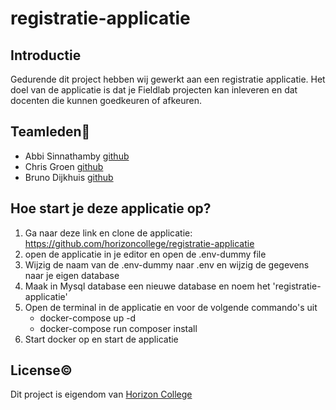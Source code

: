 # registratie-applicatie

## Introductie
Gedurende dit project hebben wij gewerkt aan een registratie applicatie. Het doel van de applicatie is dat je Fieldlab projecten kan inleveren en dat docenten die kunnen goedkeuren of afkeuren. 

## Teamleden👥️
- Abbi Sinnathamby [github](https://github.com/Abbi159357)
- Chris Groen [github](https://github.com/166389)
- Bruno Dijkhuis [github](https://github.com/Bruntho2802)

## Hoe start je deze applicatie op?
 1. Ga naar deze link en clone de applicatie: https://github.com/horizoncollege/registratie-applicatie
 2. open de applicatie in je editor en open de .env-dummy file
 3. Wijzig de naam van de .env-dummy naar .env en wijzig de gegevens naar je eigen database
 4. Maak in Mysql database een nieuwe database en noem het 'registratie-applicatie'
 5. Open de terminal in de applicatie en voor de volgende commando's uit
    - docker-compose up -d
    - docker-compose run composer install  
 6. Start docker op en start de applicatie



## License©️

Dit project is eigendom van [Horizon College](https://www.horizoncollege.nl/)


